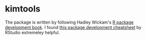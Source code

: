 # kimtools

The package is written by following Hadley Wickam's [R package development book](http://r-pkgs.had.co.nz/). I found [this package development cheatsheet](https://rstudio.com/wp-content/uploads/2015/03/devtools-cheatsheet.pdf) by RStudio extremeley helpful.
